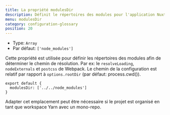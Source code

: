 ```yaml
---
title: La propriété modulesDir
description: Définit le répertoires des modules pour l'application Nuxt.js
menu: modulesDir
category: configuration-glossary
position: 20
---
```


- Type: `Array`
- Par défaut: `['node_modules']`

Cette propriété est utilisée pour définir les répertoires des modules afin de déterminer le chemin de résolution. Par ex: le `resolveLoading`, ` nodeExternals` et `postcss` de Webpack. Le chemin de la configuration est relatif par rapport à `options.rootDir` (par défaut: process.cwd()).

```js{}[nuxt.config.js]
export default {
  modulesDir: ['../../node_modules']
}
```

Adapter cet emplacement peut être nécessaire si le projet est organisé en tant que workspace Yarn avec un mono-repo.
